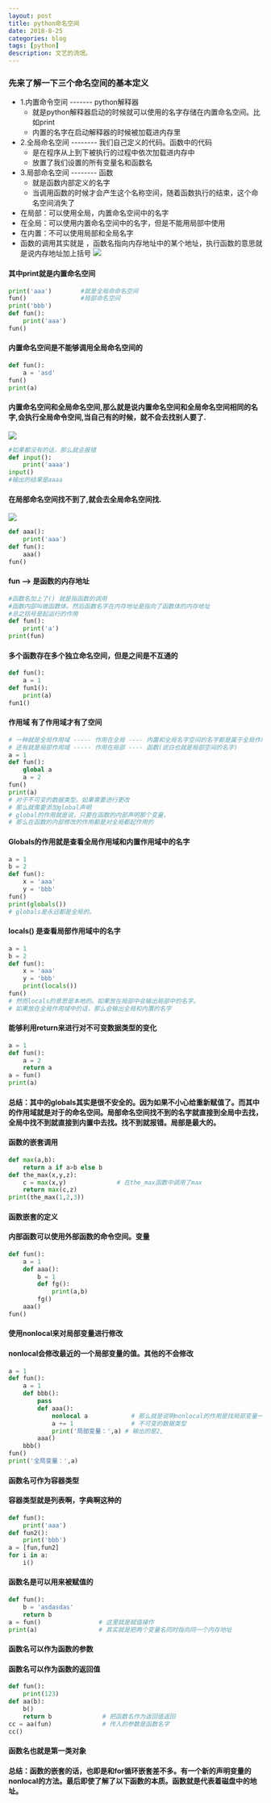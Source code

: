 ```yaml
---
layout: post
title: python命名空间
date: 2018-8-25
categories: blog
tags: [python]
description: 文艺的流氓。
---
```

### 先来了解一下三个命名空间的基本定义
- 1.内置命令空间 ------- python解释器
	- 就是python解释器启动的时候就可以使用的名字存储在内置命名空间。比如print
	- 内置的名字在启动解释器的时候被加载进内存里
- 2.全局命名空间 -------- 我们自己定义的代码。函数中的代码
	- 是在程序从上到下被执行的过程中依次加载进内存中
	- 放置了我们设置的所有变量名和函数名
- 3.局部命名空间 -------- 函数
	- 就是函数内部定义的名字
	- 当调用函数的时候才会产生这个名称空间，随着函数执行的结束，这个命名空间消失了
- 在局部：可以使用全局，内置命名空间中的名字
- 在全局：可以使用内置命名空间中的名字，但是不能用局部中使用
- 在内置：不可以使用局部和全局名字
- 函数的调用其实就是 ，函数名指向内存地址中的某个地址，执行函数的意思就是说内存地址加上括号
![](https://i.imgur.com/5JdbOxR.png)

#### 其中print就是内置命名空间
```python
print('aaa') 		#就是全局命命名空间
fun()				#局部命名空间
print('bbb')
def fun():
    print('aaa')
fun()
```
#### 内置命名空间是不能够调用全局命名空间的
```python
def fun():
    a = 'asd'
fun()
print(a)
```
#### 内置命名空间和全局命名空间,那么就是说内置命名空间和全局命名空间相同的名字,会执行全局命令空间,当自己有的时候，就不会去找别人要了. 
![](https://i.imgur.com/f2R6nhB.png)
```python
#如果都没有的话，那么就会报错
def input():
    print('aaaa')
input()
#输出的结果是aaaa
```
#### 在局部命名空间找不到了,就会去全局命名空间找.
![](https://i.imgur.com/nuq5eUk.png)
```python
def aaa():
    print('aaa')
def fun():
    aaa()
fun()
```
#### fun --> 是函数的内存地址
```python
#函数名加上了() 就是指函数的调用
#函数内部叫做函数体。然后函数名字在内存地址是指向了函数体的内存地址
#总之括号是起运行的作用
def fun():
    print('a')
print(fun)
```
#### 多个函数存在多个独立命名空间，但是之间是不互通的
```python
def fun():
    a = 1
def fun1():
    print(a)
fun1()
```
#### 作用域 有了作用域才有了空间
```python
# 一种就是全局作用域 ----- 作用在全局 ---- 内置和全局名字空间的名字都是属于全局作用域
# 还有就是局部作用域 ----- 作用在局部 ---- 函数(说白也就是局部空间的名字)
a = 1
def fun():
    global a
    a = 2
fun()
print(a)
# 对于不可变的数据类型。如果需要进行更改
# 那么就需要添加global声明
# global的作用就是说，只要在函数的内部声明那个变量，
# 那么在函数的内部修改的作用都是对全局都起作用的
```
#### Globals的作用就是查看全局作用域和内置作用域中的名字
```python
a = 1
b = 2
def fun():
    x = 'aaa'
    y = 'bbb'
fun()
print(globals())
# globals是永远都是全局的。
```
#### locals() 是查看局部作用域中的名字
```python
a = 1
b = 2
def fun():
    x = 'aaa'
    y = 'bbb'
    print(locals())
fun()
# 然而locals的意思是本地的。如果放在局部中会输出局部中的名字。
# 如果放在全局作用域中的话，那么会输出全局和内置的名字
```
#### 能够利用return来进行对不可变数据类型的变化
```python
a = 1
def fun():
    a = 2
    return a
a = fun()
print(a)
```
#### 总结：其中的globals其实是很不安全的。因为如果不小心给重新赋值了。而其中的作用域就是对于的命名空间。局部命名空间找不到的名字就直接到全局中去找，全局中找不到就直接到内置中去找。找不到就报错。局部是最大的。
#### 函数的嵌套调用
```python
def max(a,b):
    return a if a>b else b
def the_max(x,y,z):
    c = max(x,y)              # 在the_max函数中调用了max
    return max(c,z)
print(the_max(1,2,3))
```
#### 函数嵌套的定义
#### 内部函数可以使用外部函数的命令空间。变量
```python
def fun():
    a = 1
    def aaa():
        b = 1
        def fg():
            print(a,b)
        fg()
    aaa()
fun()
```
#### 使用nonlocal来对局部变量进行修改
#### nonlocal会修改最近的一个局部变量的值。其他的不会修改
```python
a = 1
def fun():
    a = 1
    def bbb():
        pass
        def aaa():
            nonlocal a            # 那么就是说明nonlocal的作用是找局部变量一直往上层在,先找到最近位置
            a += 1                # 不可变的数据类型
            print('局部变量：',a) # 输出的是2,
        aaa()
    bbb()
fun()
print('全局变量：',a)
```
#### 函数名可作为容器类型
#### 容器类型就是列表啊，字典啊这种的
```python
def fun():
    print('aaa')
def fun2():
    print('bbb')
a = [fun,fun2]
for i in a:
    i()
```
#### 函数名是可以用来被赋值的
```python
def fun():
    b = 'asdasdas'
    return b
a = fun()                # 这里就是赋值操作
print(a)                 # 其实就是把两个变量名同时指向同一个内存地址
```
#### 函数名可以作为函数的参数
#### 函数名可以作为函数的返回值
```python
def fun():
    print(123)
def aa(b):
    b()
    return b              # 把函数名作为返回值返回
cc = aa(fun)              # 传入的参数是函数名字
cc()
```
#### 函数名也就是第一类对象
#### 总结：函数的嵌套的话，也即是和for循环嵌套差不多。有一个新的声明变量的nonlocal的方法。最后即使了解了以下函数的本质。函数就是代表着磁盘中的地址。

